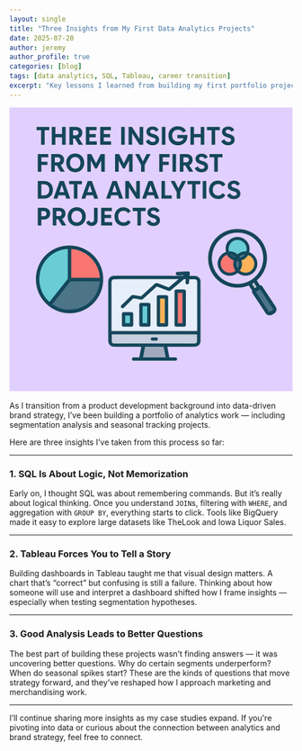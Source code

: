 ```yaml
---
layout: single
title: "Three Insights from My First Data Analytics Projects"
date: 2025-07-20
author: jeremy
author_profile: true
categories: [blog]
tags: [data analytics, SQL, Tableau, career transition]
excerpt: "Key lessons I learned from building my first portfolio projects in SQL and Tableau as I pivot into marketing and analytics."
---
```


![Three Insights Hero Image](/assets/images/insights-hero.png)

As I transition from a product development background into data-driven brand strategy, I’ve been building a portfolio of analytics work — including segmentation analysis and seasonal tracking projects.

Here are three insights I’ve taken from this process so far:

---

### 1. SQL Is About Logic, Not Memorization

Early on, I thought SQL was about remembering commands. But it’s really about logical thinking. Once you understand `JOIN`s, filtering with `WHERE`, and aggregation with `GROUP BY`, everything starts to click. Tools like BigQuery made it easy to explore large datasets like TheLook and Iowa Liquor Sales.

---

### 2. Tableau Forces You to Tell a Story

Building dashboards in Tableau taught me that visual design matters. A chart that’s “correct” but confusing is still a failure. Thinking about how someone will use and interpret a dashboard shifted how I frame insights — especially when testing segmentation hypotheses.

---

### 3. Good Analysis Leads to Better Questions

The best part of building these projects wasn’t finding answers — it was uncovering better questions. Why do certain segments underperform? When do seasonal spikes start? These are the kinds of questions that move strategy forward, and they’ve reshaped how I approach marketing and merchandising work.

---

I’ll continue sharing more insights as my case studies expand. If you're pivoting into data or curious about the connection between analytics and brand strategy, feel free to connect.
